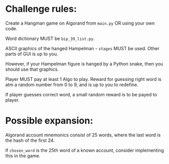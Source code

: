 # Challenge rules:

Create a Hangman game on Algorand from ```main.py``` OR using your own code.

Word dictionary MUST be ```bip_39_list.py```.

ASCII graphics of the hanged Hampelman - ```stages``` MUST be used. Other parts of GUI is up to you.

However, if your Hampelman figure is hanged by a Python snake, then you should use that graphics.

Player MUST pay at least 1 Algo to play. Reward for guessing right word is atm a random number from 0 to 9,
and is up to you to redefine.

If player guesses correct word, a small random reward is to be payed to player.

# Possible expansion:

Algorand account mnemonics consist of 25 words, where the last word is the hash of the first 24.

If ```chosen_word``` is the 25th word of a known account, consider implementing this in the game.

